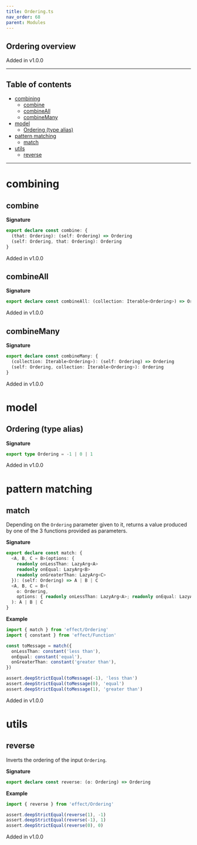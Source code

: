 ```yaml
---
title: Ordering.ts
nav_order: 68
parent: Modules
---
```


## Ordering overview

Added in v1.0.0

---

<h2 class="text-delta">Table of contents</h2>

- [combining](#combining)
  - [combine](#combine)
  - [combineAll](#combineall)
  - [combineMany](#combinemany)
- [model](#model)
  - [Ordering (type alias)](#ordering-type-alias)
- [pattern matching](#pattern-matching)
  - [match](#match)
- [utils](#utils)
  - [reverse](#reverse)

---

# combining

## combine

**Signature**

```ts
export declare const combine: {
  (that: Ordering): (self: Ordering) => Ordering
  (self: Ordering, that: Ordering): Ordering
}
```

Added in v1.0.0

## combineAll

**Signature**

```ts
export declare const combineAll: (collection: Iterable<Ordering>) => Ordering
```

Added in v1.0.0

## combineMany

**Signature**

```ts
export declare const combineMany: {
  (collection: Iterable<Ordering>): (self: Ordering) => Ordering
  (self: Ordering, collection: Iterable<Ordering>): Ordering
}
```

Added in v1.0.0

# model

## Ordering (type alias)

**Signature**

```ts
export type Ordering = -1 | 0 | 1
```

Added in v1.0.0

# pattern matching

## match

Depending on the `Ordering` parameter given to it, returns a value produced by one of the 3 functions provided as parameters.

**Signature**

```ts
export declare const match: {
  <A, B, C = B>(options: {
    readonly onLessThan: LazyArg<A>
    readonly onEqual: LazyArg<B>
    readonly onGreaterThan: LazyArg<C>
  }): (self: Ordering) => A | B | C
  <A, B, C = B>(
    o: Ordering,
    options: { readonly onLessThan: LazyArg<A>; readonly onEqual: LazyArg<B>; readonly onGreaterThan: LazyArg<C> }
  ): A | B | C
}
```

**Example**

```ts
import { match } from 'effect/Ordering'
import { constant } from 'effect/Function'

const toMessage = match({
  onLessThan: constant('less than'),
  onEqual: constant('equal'),
  onGreaterThan: constant('greater than'),
})

assert.deepStrictEqual(toMessage(-1), 'less than')
assert.deepStrictEqual(toMessage(0), 'equal')
assert.deepStrictEqual(toMessage(1), 'greater than')
```

Added in v1.0.0

# utils

## reverse

Inverts the ordering of the input `Ordering`.

**Signature**

```ts
export declare const reverse: (o: Ordering) => Ordering
```

**Example**

```ts
import { reverse } from 'effect/Ordering'

assert.deepStrictEqual(reverse(1), -1)
assert.deepStrictEqual(reverse(-1), 1)
assert.deepStrictEqual(reverse(0), 0)
```

Added in v1.0.0
